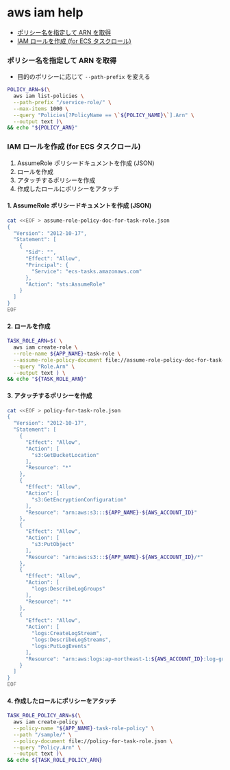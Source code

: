 aws iam help
===

<!-- TOC -->

- [ポリシー名を指定して ARN を取得](#ポリシー名を指定して-arn-を取得)
- [IAM ロールを作成 (for ECS タスクロール)](#iam-ロールを作成-for-ecs-タスクロール)

<!-- /TOC -->

<a id="markdown-ポリシー名を指定して-arn-を取得" name="ポリシー名を指定して-arn-を取得"></a>
### ポリシー名を指定して ARN を取得

- 目的のポリシーに応じて `--path-prefix` を変える

```bash
POLICY_ARN=$(\
  aws iam list-policies \
  --path-prefix "/service-role/" \
  --max-items 1000 \
  --query "Policies[?PolicyName == \`${POLICY_NAME}\`].Arn" \
  --output text )\
&& echo "${POLICY_ARN}"
```

<a id="markdown-iam-ロールを作成-for-ecs-タスクロール" name="iam-ロールを作成-for-ecs-タスクロール"></a>
### IAM ロールを作成 (for ECS タスクロール)

1. AssumeRole ポリシードキュメントを作成 (JSON)
2. ロールを作成
3. アタッチするポリシーを作成
4. 作成したロールにポリシーをアタッチ


#### 1. AssumeRole ポリシードキュメントを作成 (JSON)

```bash
cat <<EOF > assume-role-policy-doc-for-task-role.json
{
  "Version": "2012-10-17",
  "Statement": [
    {
      "Sid": "",
      "Effect": "Allow",
      "Principal": {
        "Service": "ecs-tasks.amazonaws.com"
      },
      "Action": "sts:AssumeRole"
    }
  ]
}
EOF
```

#### 2. ロールを作成

```bash
TASK_ROLE_ARN=$( \
  aws iam create-role \
  --role-name ${APP_NAME}-task-role \
  --assume-role-policy-document file://assume-role-policy-doc-for-task-role.json \
  --query "Role.Arn" \
  --output text ) \
&& echo "${TASK_ROLE_ARN}"
```

#### 3. アタッチするポリシーを作成

```bash
cat <<EOF > policy-for-task-role.json
{
  "Version": "2012-10-17",
  "Statement": [
    {
      "Effect": "Allow",
      "Action": [
        "s3:GetBucketLocation"
      ],
      "Resource": "*"
    },
    {
      "Effect": "Allow",
      "Action": [
        "s3:GetEncryptionConfiguration"
      ],
      "Resource": "arn:aws:s3:::${APP_NAME}-${AWS_ACCOUNT_ID}"
    },
    {
      "Effect": "Allow",
      "Action": [
        "s3:PutObject"
      ],
      "Resource": "arn:aws:s3:::${APP_NAME}-${AWS_ACCOUNT_ID}/*"
    },
    {
      "Effect": "Allow",
      "Action": [
        "logs:DescribeLogGroups"
      ],
      "Resource": "*"
    },
    {
      "Effect": "Allow",
      "Action": [
        "logs:CreateLogStream",
        "logs:DescribeLogStreams",
        "logs:PutLogEvents"
      ],
      "Resource": "arn:aws:logs:ap-northeast-1:${AWS_ACCOUNT_ID}:log-group:/dev/${APP_NAME}:*"
    }
  ]
}
EOF
```

#### 4. 作成したロールにポリシーをアタッチ

```bash
TASK_ROLE_POLICY_ARN=$(\
  aws iam create-policy \
  --policy-name "${APP_NAME}-task-role-policy" \
  --path "/sample/" \
  --policy-document file://policy-for-task-role.json \
  --query "Policy.Arn" \
  --output text )\
&& echo ${TASK_ROLE_POLICY_ARN}
```